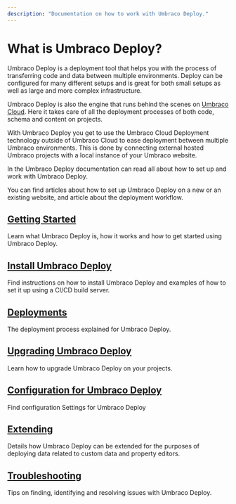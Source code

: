 ```yaml
---
description: "Documentation on how to work with Umbraco Deploy."
---
```


# What is Umbraco Deploy?

Umbraco Deploy is a deployment tool that helps you with the process of transferring code and data between multiple environments. Deploy can be configured for many different setups and is great for both small setups as well as large and more complex infrastructure.

Umbraco Deploy is also the engine that runs behind the scenes on [Umbraco Cloud](../umbraco-cloud/). Here it takes care of all the deployment processes of both code, schema and content on projects.

With Umbraco Deploy you get to use the Umbraco Cloud Deployment technology outside of Umbraco Cloud to ease deployment between multiple Umbraco environments. This is done by connecting external hosted Umbraco projects with a local instance of your Umbraco website.

In the Umbraco Deploy documentation can read all about how to set up and work with Umbraco Deploy.

You can find articles about how to set up Umbraco Deploy on a new or an existing website, and article about the deployment workflow.

## [Getting Started](overview.md)

Learn what Umbraco Deploy is, how it works and how to get started using Umbraco Deploy.

## [Install Umbraco Deploy](installing-deploy/)

Find instructions on how to install Umbraco Deploy and examples of how to set it up using a CI/CD build server.

## [Deployments](deployment-workflow/)

The deployment process explained for Umbraco Deploy.

## [Upgrading Umbraco Deploy](upgrades/)

Learn how to upgrade Umbraco Deploy on your projects.

## [Configuration for Umbraco Deploy](deploy-settings.md)

Find configuration Settings for Umbraco Deploy

## [Extending](extending.md)

Details how Umbraco Deploy can be extended for the purposes of deploying data related to custom data and property editors.

## [Troubleshooting](troubleshooting.md)

Tips on finding, identifying and resolving issues with Umbraco Deploy.
